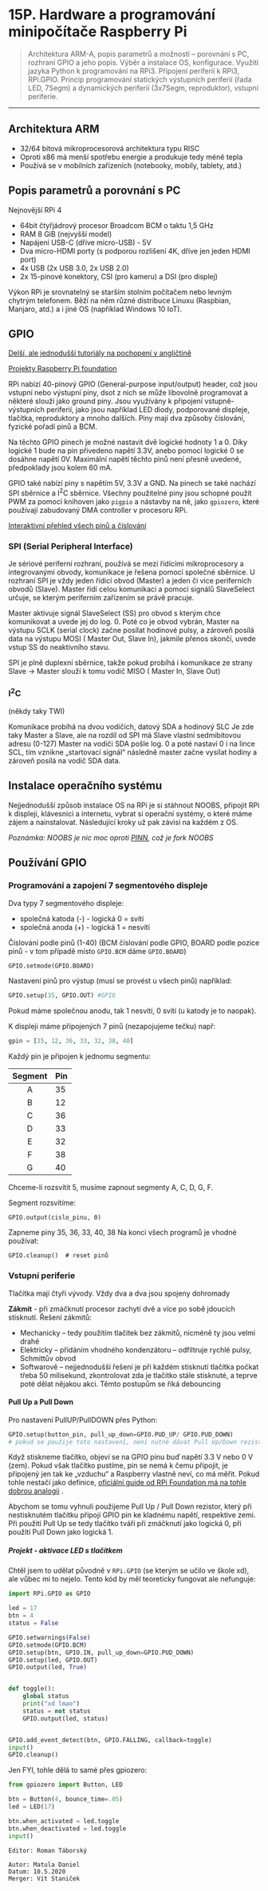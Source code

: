 # 15P. Hardware a programování minipočítače Raspberry Pi

> Architektura ARM-A, popis parametrů a možností – porovnání s PC, rozhraní GPIO a jeho popis. Výběr a instalace
OS, konfigurace. Využití jazyka Python k programování na RPi3. Připojení periferií k RPi3, RPi.GPIO. Princip
programování statických výstupních periferií (řada LED, 7Segm) a dynamických periferií (3x7Segm, reproduktor),
vstupní periferie.

---

## Architektura ARM

- 32/64 bitová mikroprocesorová architektura typu RISC
- Oproti x86 má menší spotřebu energie a produkuje tedy méně tepla
- Používá se v mobilních zařízeních (notebooky, mobily, tablety, atd.)

## Popis parametrů a porovnání s PC

Nejnovější RPi 4

- 64bit čtyřjádrový procesor Broadcom BCM o taktu 1,5 GHz
- RAM 8 GiB (nejvyšší model)
- Napájení USB-C (dříve micro-USB) - 5V
- Dva micro-HDMI porty (s podporou rozlišení 4K, dříve jen jeden HDMI port)
- 4x USB (2x USB 3.0, 2x USB 2.0)
- 2x 15-pinové konektory, CSI (pro kameru) a DSI (pro displej)

Výkon RPi je srovnatelný se starším stolním počítačem nebo levným chytrým telefonem. Běží na něm různé distribuce Linuxu
(Raspbian, Manjaro, atd.) a i jiné OS (například Windows 10 IoT).

## GPIO

[Delší, ale jednodušší tutoriály na pochopení v angličtině](https://github.com/raspberrypilearning/physical-computing-guide/blob/master/worksheet.md)

[Projekty Raspberry Pi foundation](https://projects.raspberrypi.org/en)

RPi nabízí 40-pinový GPIO (General-purpose input/output) header, což jsou vstupní nebo výstupní piny, dsot z nich se
může libovolně programovat a některé slouží jako ground piny. Jsou využívány k připojení vstupně-výstupních periferií, jako jsou například LED
diody, podporované displeje, tlačítka, reproduktory a mnoho dalších. Piny mají dva způsoby číslování, fyzické pořadí
pinů a BCM.

Na těchto GPIO pinech je možné nastavit dvě logické hodnoty 1 a 0. Díky logické 1 bude na pin přivedeno napětí 3.3V, anebo pomocí logické 0 se dosáhne napětí 0V. Maximální napětí těchto pinů není přesně uvedené, předpoklady jsou
kolem 60 mA.

GPIO také nabízí piny s napětím 5V, 3.3V a GND. Na pinech se také nachází SPI sběrnice a I<sup>2</sup>C
sběrnice. Všechny použitelné piny jsou schopné použít PWM za pomocí knihoven jako `pigpio` a nástavby na ně, jako
`gpiozero`, které používají zabudovaný DMA controller v procesoru RPi.

[Interaktivní přehled všech pinů a číslování](https://pinout.xyz/pinout/3v3_power)

### SPI (Serial Peripheral Interface)

Je sériové periferní rozhraní, používá se mezi řídícími mikroprocesory a integrovanými obvody, komunikace je
řešena pomocí společné sběrnice. U rozhraní SPI je vždy jeden řídicí obvod (Master) a jeden či více periferních
obvodů (Slave). Master řídí celou komunikaci a pomocí signálů SlaveSelect určuje, se kterým periferním zařízením
se právě pracuje.

Master aktivuje signál SlaveSelect (SS) pro obvod s kterým chce komunikovat a uvede jej do log. 0. Poté co je obvod
vybrán, Master na výstupu SCLK (serial clock) začne posílat hodinové pulsy, a zároveň posílá data na výstupu MOSI (
Master Out, Slave In), jakmile přenos skončí, uvede vstup SS do neaktivního stavu.

SPI je plně duplexní sběrnice, takže pokud probíhá i komunikace ze strany Slave -> Master slouží k tomu vodič MISO (
Master In, Slave Out)

### I<sup>2</sup>C

(někdy taky TWI)

Komunikace probíhá na dvou vodičích, datový SDA a hodinový SLC Je zde taky Master a Slave, ale na rozdíl od SPI má
Slave vlastní sedmibitovou adresu (0-127)
Master na vodiči SDA pošle log. 0 a poté nastaví 0 i na lince SCL, tím vznikne „startovací signál“ následně master
začne vysílat hodiny a zároveň posílá na vodič SDA data.

## Instalace operačního systému

Nejjednodušší způsob instalace OS na RPi je si stáhnout NOOBS, připojit RPi k displeji, klávesnici a internetu, vybrat
si operační systémy, o které máme zájem a nainstalovat. Následující kroky už pak závisí na každém z OS.

*Poznámka: NOOBS je nic moc oproti [PINN](https://github.com/procount/pinn), což je fork NOOBS*

## Používání GPIO

### Programování a zapojení 7 segmentového displeje

Dva typy 7 segmentového displeje:

- společná katoda (-) - logická 0 = svítí
- společná anoda (+) - logická 1 = nesvítí

Číslování podle pinů (1-40) (BCM číslování podle GPIO, BOARD podle pozice pinů - v tom případě místo `GPIO.BCM` dáme `GPIO.BOARD`)

```python
GPIO.setmode(GPIO.BOARD)
```

Nastavení pinů pro výstup (musí se provést u všech pinů) například:

```python
GPIO.setup(35, GPIO.OUT) #GPIO
```

Pokud máme společnou anodu, tak 1 nesvítí, 0 svítí (u katody je to naopak).

K displeji máme připojených 7 pinů (nezapojujeme tečku) např:

```python
gpin = [35, 12, 36, 33, 32, 38, 40]
```

Každý pin je připojen k jednomu segmentu:

| Segment | Pin |
|:-------:|-----|
|    A    | 35  |
|    B    | 12  |
|    C    | 36  |
|    D    | 33  |
|    E    | 32  |
|    F    | 38  |
|    G    | 40  |

Chceme-li rozsvítit 5, musíme zapnout segmenty A, C, D, G, F.

Segment rozsvítíme:

```
GPIO.output(cislo_pinu, 0)
```

Zapneme piny 35, 36, 33, 40, 38 Na konci všech programů je vhodné používat:

```
GPIO.cleanup()  # reset pinů
```

### Vstupní periferie

Tlačítka mají čtyři vývody. Vždy dva a dva jsou spojeny dohromady

**Zákmit** - při zmáčknutí procesor zachytí dvě a více po sobě jdoucích stisknutí. Řešení zákmitů:

- Mechanicky – tedy použitím tlačítek bez zákmitů, nicméně ty jsou velmi drahé
- Elektricky – přidáním vhodného kondenzátoru – odfiltruje rychlé pulsy, Schmittův obvod
- Softwarově – nejjednodušší řešení je při každém stisknutí tlačítka počkat třeba 50 milisekund, zkontrolovat
  zda je tlačítko stále stisknuté, a teprve poté dělat nějakou akci. Těmto postupům se říká debouncing

#### Pull Up a Pull Down

Pro nastavení PullUP/PullDOWN přes Python:

```python
GPIO.setup(button_pin, pull_up_down=GPIO.PUD_UP/ GPIO.PUD_DOWN)
# pokud se použije toto nastavení, není nutné dávat Pull Up/Down rezistor fyzicky do obvodu
```

Když stiskneme tlačítko, objeví se na GPIO pinu buď napětí 3.3 V nebo 0 V (zem). Pokud však tlačítko pustíme, pin se
nemá k čemu připojit, je připojený jen tak ke „vzduchu“ a Raspberry vlastně neví, co má měřit. Pokud tohle nestačí jako
definice, [oficiální guide od RPi Foundation má na tohle dobrou analogii](https://github.com/raspberrypilearning/physical-computing-guide/blob/master/pull_up_down.md#an-analogy)
.

Abychom se tomu vyhnuli použijeme Pull Up / Pull Down rezistor, který při nestisknutém tlačítku připojí GPIO pin ke
kladnému napětí, respektive zemi. Při použití Pull Up se tedy tlačítko tváří při zmáčknutí jako logická 0, při použití
Pull Down jako logická 1.

##### Projekt - aktivace LED s tlačítkem

Chtěl jsem to udělat původně v `RPi.GPIO` (se kterým se učilo ve škole xd), ale vůbec mi to nejelo. Tento kód by měl
teoreticky fungovat ale nefunguje:

```python
import RPi.GPIO as GPIO

led = 17
btn = 4
status = False

GPIO.setwarnings(False)
GPIO.setmode(GPIO.BCM)
GPIO.setup(btn, GPIO.IN, pull_up_down=GPIO.PUD_DOWN)
GPIO.setup(led, GPIO.OUT)
GPIO.output(led, True)


def toggle():
    global status
    print("xd lmao")
    status = not status
    GPIO.output(led, status)


GPIO.add_event_detect(btn, GPIO.FALLING, callback=toggle)
input()
GPIO.cleanup()
```

Jen FYI, tohle dělá to samé přes gpiozero:

```python
from gpiozero import Button, LED

btn = Button(4, bounce_time=.05)
led = LED(17)

btn.when_activated = led.toggle
btn.when_deactivated = led.toggle
input()
```

```
Editor: Roman Táborský

Autor: Matula Daniel
Datum: 10.5.2020
Merger: Vít Staniček
```